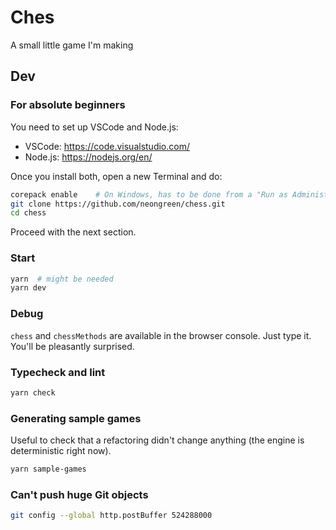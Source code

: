 # Ches

A small little game I'm making

## Dev

### For absolute beginners

You need to set up VSCode and Node.js:

* VSCode: https://code.visualstudio.com/
* Node.js: https://nodejs.org/en/

Once you install both, open a new Terminal and do:

```bash
corepack enable    # On Windows, has to be done from a "Run as Administrator" Terminal
git clone https://github.com/neongreen/chess.git
cd chess
```

Proceed with the next section.

### Start

```bash
yarn  # might be needed
yarn dev
```

### Debug

`chess` and `chessMethods` are available in the browser console. Just type it. You'll be pleasantly surprised.

### Typecheck and lint

```bash
yarn check
```

### Generating sample games

Useful to check that a refactoring didn't change anything (the engine is deterministic right now).

```bash
yarn sample-games
```

### Can't push huge Git objects

```bash
git config --global http.postBuffer 524288000
```